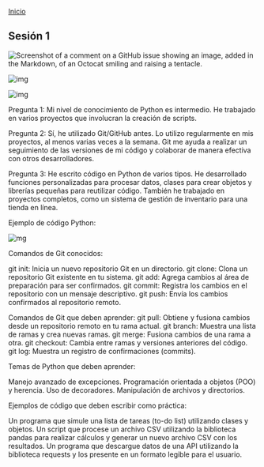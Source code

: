 <!-- No borrar o modificar -->
[Inicio](./index.md)

## Sesión 1 

![Screenshot of a comment on a GitHub issue showing an image, added in the Markdown, of an Octocat smiling and raising a tentacle.](https://firebasestorage.googleapis.com/v0/b/manu-167d8.appspot.com/o/1.jfif?alt=media&token=aa459bba-939c-40c0-a543-392c97091260&_gl=1*129jlss*_ga*NDY5NTY0MTU5LjE2OTY2OTM4MzE.*_ga_CW55HF8NVT*MTY5NjcwOTQ2MS4yLjEuMTY5NjcwOTU4MC42MC4wLjA.)


![img](https://firebasestorage.googleapis.com/v0/b/manu-167d8.appspot.com/o/2.jfif?alt=media&token=dd80f0e3-4555-43bf-867c-1be20137f5c8&_gl=1*148evuy*_ga*NDY5NTY0MTU5LjE2OTY2OTM4MzE.*_ga_CW55HF8NVT*MTY5NjcwOTQ2MS4yLjEuMTY5NjcxMTQ1MC4xNy4wLjA.)

![img](https://firebasestorage.googleapis.com/v0/b/manu-167d8.appspot.com/o/3.jfif?alt=media&token=d7c11665-db62-4eda-a2f1-9ca9ad990bf5&_gl=1*17qcnwp*_ga*NDY5NTY0MTU5LjE2OTY2OTM4MzE.*_ga_CW55HF8NVT*MTY5NjcwOTQ2MS4yLjEuMTY5NjcxMTgwNi4yNS4wLjA.)

<!-- Su documentación aquí -->
Pregunta 1:
Mi nivel de conocimiento de Python es intermedio. He trabajado en varios proyectos que involucran la creación de scripts.

Pregunta 2:
Sí, he utilizado Git/GitHub antes. Lo utilizo regularmente en mis proyectos, al menos varias veces a la semana. Git me ayuda a realizar un seguimiento de las versiones de mi código y colaborar de manera efectiva con otros desarrolladores.

Pregunta 3:
He escrito código en Python de varios tipos. He desarrollado funciones personalizadas para procesar datos, clases para crear objetos y librerías pequeñas para reutilizar código. También he trabajado en proyectos completos, como un sistema de gestión de inventario para una tienda en línea.

Ejemplo de código Python:

![mg](https://firebasestorage.googleapis.com/v0/b/manu-167d8.appspot.com/o/j.jfif?alt=media&token=f3849577-388b-45bd-94da-319b8d72633f&_gl=1*1chmlrg*_ga*NDY5NTY0MTU5LjE2OTY2OTM4MzE.*_ga_CW55HF8NVT*MTY5NjcwOTQ2MS4yLjEuMTY5NjcxMTI3NS41My4wLjA.)

Comandos de Git conocidos:

git init: Inicia un nuevo repositorio Git en un directorio.
git clone: Clona un repositorio Git existente en tu sistema.
git add: Agrega cambios al área de preparación para ser confirmados.
git commit: Registra los cambios en el repositorio con un mensaje descriptivo.
git push: Envía los cambios confirmados al repositorio remoto.

Comandos de Git que deben aprender:
git pull: Obtiene y fusiona cambios desde un repositorio remoto en tu rama actual.
git branch: Muestra una lista de ramas y crea nuevas ramas.
git merge: Fusiona cambios de una rama a otra.
git checkout: Cambia entre ramas y versiones anteriores del código.
git log: Muestra un registro de confirmaciones (commits).

Temas de Python que deben aprender:

Manejo avanzado de excepciones.
Programación orientada a objetos (POO) y herencia.
Uso de decoradores.
Manipulación de archivos y directorios.

Ejemplos de código que deben escribir como práctica:

Un programa que simule una lista de tareas (to-do list) utilizando clases y objetos.
Un script que procese un archivo CSV utilizando la biblioteca pandas para realizar cálculos y generar un nuevo archivo CSV con los resultados.
Un programa que descargue datos de una API utilizando la biblioteca requests y los presente en un formato legible para el usuario.





